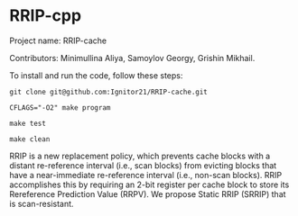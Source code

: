 # RRIP-cpp
Project name: RRIP-cache

Contributors: Minimullina Aliya, Samoylov Georgy, Grishin Mikhail.

To install and run the code, follow these steps:

    git clone git@github.com:Ignitor21/RRIP-cache.git

    CFLAGS="-O2" make program

    make test

    make clean

RRIP is a new replacement policy, which prevents cache blocks with a distant re-reference interval (i.e., scan blocks) from evicting blocks that have a near-immediate re-reference interval (i.e., non-scan blocks). RRIP accomplishes this by requiring an 2-bit register per cache block to store its Rereference Prediction Value (RRPV). We propose Static RRIP (SRRIP) that is scan-resistant.
